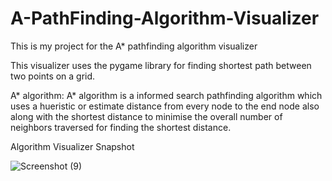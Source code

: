 # A-PathFinding-Algorithm-Visualizer
This is my project for the A* pathfinding algorithm visualizer 

This visualizer uses the pygame library for finding shortest path between two points on a grid.

A* algorithm:
A* algorithm is a informed search pathfinding algorithm which uses a hueristic or estimate distance from every node to the end node also along with the shortest distance to minimise the overall number of neighbors traversed for finding the shortest distance.

Algorithm Visualizer Snapshot

![Screenshot (9)](https://user-images.githubusercontent.com/65550238/175829710-91553107-816b-4af8-9f54-1d1e65cc1ef8.png)
